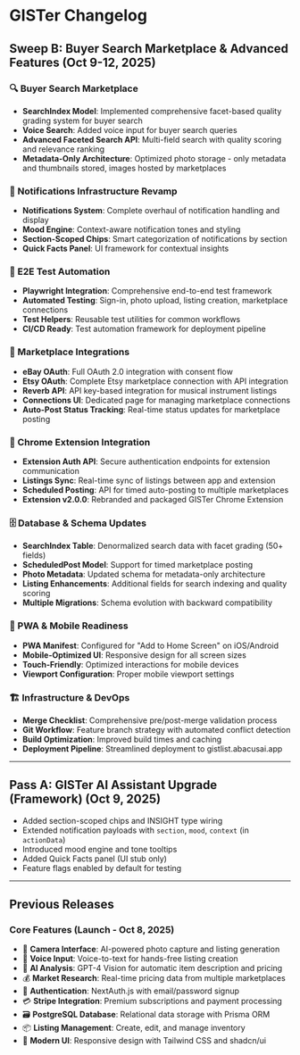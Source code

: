 # GISTer Changelog

## Sweep B: Buyer Search Marketplace & Advanced Features (Oct 9-12, 2025)

### 🔍 Buyer Search Marketplace
- **SearchIndex Model**: Implemented comprehensive facet-based quality grading system for buyer search
- **Voice Search**: Added voice input for buyer search queries
- **Advanced Faceted Search API**: Multi-field search with quality scoring and relevance ranking
- **Metadata-Only Architecture**: Optimized photo storage - only metadata and thumbnails stored, images hosted by marketplaces

### 🔔 Notifications Infrastructure Revamp
- **Notifications System**: Complete overhaul of notification handling and display
- **Mood Engine**: Context-aware notification tones and styling
- **Section-Scoped Chips**: Smart categorization of notifications by section
- **Quick Facts Panel**: UI framework for contextual insights

### 🧪 E2E Test Automation
- **Playwright Integration**: Comprehensive end-to-end test framework
- **Automated Testing**: Sign-in, photo upload, listing creation, marketplace connections
- **Test Helpers**: Reusable test utilities for common workflows
- **CI/CD Ready**: Test automation framework for deployment pipeline

### 🔗 Marketplace Integrations
- **eBay OAuth**: Full OAuth 2.0 integration with consent flow
- **Etsy OAuth**: Complete Etsy marketplace connection with API integration
- **Reverb API**: API key-based integration for musical instrument listings
- **Connections UI**: Dedicated page for managing marketplace connections
- **Auto-Post Status Tracking**: Real-time status updates for marketplace posting

### 🔌 Chrome Extension Integration
- **Extension Auth API**: Secure authentication endpoints for extension communication
- **Listings Sync**: Real-time sync of listings between app and extension
- **Scheduled Posting**: API for timed auto-posting to multiple marketplaces
- **Extension v2.0.0**: Rebranded and packaged GISTer Chrome Extension

### 🗄️ Database & Schema Updates
- **SearchIndex Table**: Denormalized search data with facet grading (50+ fields)
- **ScheduledPost Model**: Support for timed marketplace posting
- **Photo Metadata**: Updated schema for metadata-only architecture
- **Listing Enhancements**: Additional fields for search indexing and quality scoring
- **Multiple Migrations**: Schema evolution with backward compatibility

### 📱 PWA & Mobile Readiness
- **PWA Manifest**: Configured for "Add to Home Screen" on iOS/Android
- **Mobile-Optimized UI**: Responsive design for all screen sizes
- **Touch-Friendly**: Optimized interactions for mobile devices
- **Viewport Configuration**: Proper mobile viewport settings

### 🏗️ Infrastructure & DevOps
- **Merge Checklist**: Comprehensive pre/post-merge validation process
- **Git Workflow**: Feature branch strategy with automated conflict detection
- **Build Optimization**: Improved build times and caching
- **Deployment Pipeline**: Streamlined deployment to gistlist.abacusai.app

---

## Pass A: GISTer AI Assistant Upgrade (Framework) (Oct 9, 2025)

- Added section-scoped chips and INSIGHT type wiring
- Extended notification payloads with `section`, `mood`, `context` (in `actionData`)
- Introduced mood engine and tone tooltips
- Added Quick Facts panel (UI stub only)
- Feature flags enabled by default for testing

---

## Previous Releases

### Core Features (Launch - Oct 8, 2025)
- 📸 **Camera Interface**: AI-powered photo capture and listing generation
- 🎤 **Voice Input**: Voice-to-text for hands-free listing creation
- 🤖 **AI Analysis**: GPT-4 Vision for automatic item description and pricing
- 💰 **Market Research**: Real-time pricing data from multiple marketplaces
- 👤 **Authentication**: NextAuth.js with email/password signup
- 💳 **Stripe Integration**: Premium subscriptions and payment processing
- 🗃️ **PostgreSQL Database**: Relational data storage with Prisma ORM
- 📦 **Listing Management**: Create, edit, and manage inventory
- 🎨 **Modern UI**: Responsive design with Tailwind CSS and shadcn/ui

